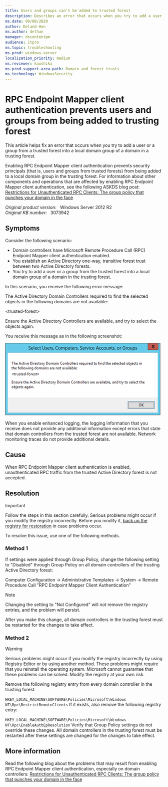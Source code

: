 ```yaml
---
title: Users and groups can't be added to trusted forest
description: Describes an error that occurs when you try to add a user or a group from a trusted forest into a local domain group of a domain in a trusting forest.
ms.date: 09/08/2020
author: Deland-Han
ms.author: delhan
manager: dscontentpm
audience: itpro
ms.topic: troubleshooting
ms.prod: windows-server
localization_priority: medium
ms.reviewer: kaushika
ms.prod-support-area-path: Domain and forest trusts
ms.technology: WindowsSecurity
---
```

# RPC Endpoint Mapper client authentication prevents users and groups from being added to trusting forest

This article helps fix an error that occurs when you try to add a user or a group from a trusted forest into a local domain group of a domain in a trusting forest.

Enabling RPC Endpoint Mapper client authentication prevents security principals (that is, users and groups from trusted forests) from being added to a local domain group in the trusting forest. For information about other components and operations that are affected by enabling RPC Endpoint Mapper client authentication, see the following ASKDS blog post: [Restrictions for Unauthenticated RPC Clients: The group policy that punches your domain in the face](https://blogs.technet.com/b/askds/archive/2011/04/08/restrictions-for-unauthenticated-rpc-clients-the-group-policy-that-punches-your-domain-in-the-face.aspx) 

_Original product version:_ &nbsp;  Windows Server 2012 R2  
_Original KB number:_ &nbsp; 3073942

## Symptoms

Consider the following scenario:

- Domain controllers have Microsoft Remote Procedure Call (RPC) Endpoint Mapper client authentication enabled.
- You establish an Active Directory one-way, transitive forest trust between two Active Directory forests.
- You try to add a user or a group from the trusted forest into a local domain group of a domain in the trusting forest.

In this scenario, you receive the following error message:

The Active Directory Domain Controllers required to find the selected objects in the following domains are not available:

\<trusted-forest>

Ensure the Active Directory Controllers are available, and try to select the objects again.

You receive this message as in the following screenshot:

![Screenshot of error message](./media/rpc-endpoint-mapper-prevents-users-added-to-trust-forest/error-message-dialog-box.jpg)

When you enable enhanced logging, the logging information that you receive does not provide any additional information except errors that state that domain controllers from the trusted forest are not available. Network monitoring traces do not provide additional details.

## Cause

When RPC Endpoint Mapper client authentication is enabled, unauthenticated RPC traffic from the trusted Active Directory forest is not accepted.

## Resolution

> [!IMPORTANT]
> 
Follow the steps in this section carefully. Serious problems might occur if you modify the registry incorrectly. Before you modify it, [back up the registry for restoration](https://support.microsoft.com/help/322756)  in case problems occur. 

To resolve this issue, use one of the following methods. 

### Method 1

If settings were applied through Group Policy, change the following setting to "Disabled" through Group Policy on all domain controllers of the trusting Active Directory forest:

Computer Configuration -> Administrative Templates -> System -> Remote Procedure Call "RPC Endpoint Mapper Client Authentication"

> [!NOTE]
> Changing the setting to "Not Configured" will *not* remove the registry entries, and the problem will persist.

After you make this change, all domain controllers in the trusting forest must be restarted for the changes to take effect.

### Method 2

> [!WARNING]
> Serious problems might occur if you modify the registry incorrectly by using Registry Editor or by using another method. These problems might require that you reinstall the operating system. Microsoft cannot guarantee that these problems can be solved. Modify the registry at your own risk.  

Remove the following registry entry from every domain controller in the trusting forest:

`HKEY_LOCAL_MACHINE\SOFTWARE\Policies\Microsoft\Windows NT\Rpc\RestrictRemoteClients` 
If it exists, also remove the following registry entry:

`HKEY_LOCAL_MACHINE\SOFTWARE\Policies\Microsoft\Windows NT\Rpc\EnableAuthEpResolution` 
Verify that Group Policy settings do not override these changes. All domain controllers in the trusting forest must be restarted after these settings are changed for the changes to take effect. 

## More information

Read the following blog about the problems that may result from enabling RPC Endpoint Mapper client authentication, especially on domain controllers:
 [Restrictions for Unauthenticated RPC Clients: The group policy that punches your domain in the face](https://blogs.technet.com/b/askds/archive/2011/04/08/restrictions-for-unauthenticated-rpc-clients-the-group-policy-that-punches-your-domain-in-the-face.aspx)

